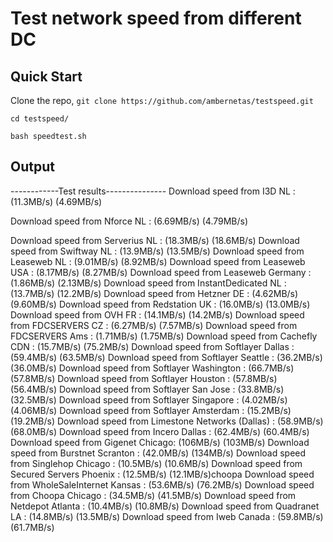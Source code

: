 Test network speed from different DC
=========

Quick Start
-----------

Clone the repo, `git clone https://github.com/ambernetas/testspeed.git`

`cd testspeed/`

`bash speedtest.sh`


Output
-----------

------------Test results---------------
Download speed from I3D NL : (11.3MB/s) (4.69MB/s)

Download speed from Nforce NL : (6.69MB/s) (4.79MB/s)

Download speed from Serverius NL : (18.3MB/s) (18.6MB/s)
Download speed from Swiftway NL : (13.9MB/s) (13.5MB/s)
Download speed from Leaseweb NL : (9.01MB/s) (8.92MB/s)
Download speed from Leaseweb USA : (8.17MB/s) (8.27MB/s)
Download speed from Leaseweb Germany : (1.86MB/s) (2.13MB/s)
Download speed from InstantDedicated NL : (13.7MB/s) (12.2MB/s)
Download speed from Hetzner DE : (4.62MB/s) (9.60MB/s)
Download speed from Redstation UK : (16.0MB/s) (13.0MB/s)
Download speed from OVH FR : (14.1MB/s) (14.2MB/s)
Download speed from FDCSERVERS CZ : (6.27MB/s) (7.57MB/s)
Download speed from FDCSERVERS Ams : (1.71MB/s) (1.75MB/s)
Download speed from Cachefly CDN : (15.7MB/s) (75.2MB/s)
Download speed from Softlayer Dallas : (59.4MB/s) (63.5MB/s)
Download speed from Softlayer Seattle : (36.2MB/s) (36.0MB/s)
Download speed from Softlayer Washington : (66.7MB/s) (57.8MB/s)
Download speed from Softlayer Houston : (57.8MB/s) (56.4MB/s)
Download speed from Softlayer San Jose : (33.8MB/s) (32.5MB/s)
Download speed from Softlayer Singapore : (4.02MB/s) (4.06MB/s)
Download speed from Softlayer Amsterdam : (15.2MB/s) (19.2MB/s)
Download speed from Limestone Networks (Dallas) : (58.9MB/s) (68.0MB/s)
Download speed from Incero Dallas : (62.4MB/s) (60.4MB/s)
Download speed from Gigenet Chicago: (106MB/s) (103MB/s)
Download speed from Burstnet Scranton : (42.0MB/s) (134MB/s)
Download speed from Singlehop Chicago : (10.5MB/s) (10.6MB/s)
Download speed from Secured Servers Phoenix : (12.5MB/s) (12.1MB/s)choopa
Download speed from WholeSaleInternet Kansas : (53.6MB/s) (76.2MB/s)
Download speed from Choopa Chicago : (34.5MB/s) (41.5MB/s)
Download speed from Netdepot Atlanta : (10.4MB/s) (10.8MB/s)
Download speed from Quadranet LA : (14.8MB/s) (13.5MB/s)
Download speed from Iweb Canada : (59.8MB/s) (61.7MB/s)
